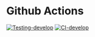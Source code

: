 # Github Actions
[![Testing-develop](https://github.com/ptienchuan/github-actions/workflows/Testing-develop/badge.svg?branch=develop)](https://github.com/ptienchuan/github-actions/actions?query=workflow%3ATesting-develop)
[![CI-develop](https://github.com/ptienchuan/github-actions/workflows/CI-develop/badge.svg)](https://github.com/ptienchuan/github-actions/actions?query=workflow%3ACI-develop)
